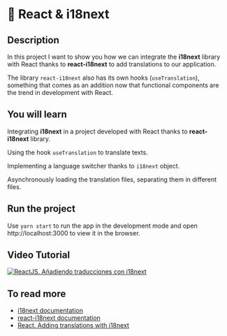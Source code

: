 # 🔁 React & i18next

## Description

In this project I want to show you how we can integrate the **i18next** library with React thanks to **react-i18next** to add translations to our application.

The library `react-i18next` also has its own hooks (`useTranslation`), something that comes as an addition now that functional components are the trend in development with React.

## You will learn

Integrating **i18next** in a project developed with React thanks to **react-i18next** library.

Using the hook `useTranslation` to translate texts.

Implementing a language switcher thanks to `i18next` object. 

Asynchronously loading the translation files, separating them in different files.

## Run the project

Use `yarn start` to run the app in the development mode and open http://localhost:3000 to view it in the browser.

## Video Tutorial

[![ReactJS. Añadiendo traducciones con i18next](https://i9.ytimg.com/vi/Nc2xWHONPjQ/mqdefault.jpg?time=1596012300000&sqp=CIzuhPkF&rs=AOn4CLDmN8gg4U8ZfkNWvClXSIQq9Yl2Pg)](http://www.youtube.com/watch?v=Nc2xWHONPjQ "ReactJS. Añadiendo traducciones con i18next")

## To read more

- [i18next documentation](https://www.i18next.com/)
- [react-i18next documentation](https://react.i18next.com/)
- [React. Adding translations with i18next](https://medium.com/@ger86/react-adding-translations-with-i18next-b6bf52cd621e)


